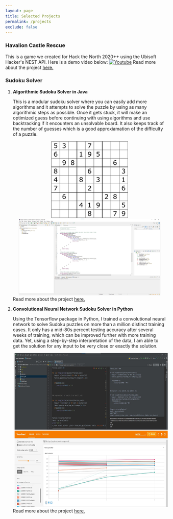 ```yaml
---
layout: page
title: Selected Projects
permalink: /projects
exclude: false
---
```


### Havalion Castle Rescue
This is a game we created for Hack the North 2020++ using the Ubisoft Hacker's NEST API. Here is a demo video below:
[![Youtube](https://img.youtube.com/vi/2rzQRaaD_DQ/0.jpg)](https://www.youtube.com/watch?v=2rzQRaaD_DQ)
Read more about the project <a href="/Havalion-Castle-Rescue">here.</a>

### Sudoku Solver
<ol>
  <li style="margin-bottom:10px"><p style="font-weight:bold">Algorithmic Sudoku Solver in Java</p>
    
  This is a modular sudoku solver where you can easily add more algorithms and it attempts to solve the puzzle by using as many algorithmic steps as possible. Once it gets stuck, it will make an optimized guess before continuing with using algorithms and use backtracking if it encounters an unsolvable board. It also keeps track of the number of guesses which is a good approxiamation of the difficulty of a puzzle.
  <div style="text-align:center"><img style="height:240px;margin-left:5px; margin-right:5px;" alt="Sudoku Image" src="/images/sudokuboard1.png"/> <img style="height:240px;margin-left:5px; margin-right:5px;" alt="Code Image" src="/images/JavaSudoku1.jpg"/></div>
    Read more about the project <a href="/Sudoku-Solver">here.</a>
    
    
  </li>
 <li style="margin-bottom:10px"><p style="font-weight:bold">Convolutional Neural Network Sudoku Solver in Python</p>
  
  Using the Tensorflow package in Python, I trained a convolutional neural network to solve Sudoku puzzles on more than a million distinct training cases. It only has a mid-80s percent testing accuracy after several weeks of training, which can be improved further with more training data. Yet, using a step-by-step interpretation of the data, I am able to get the solution for any input to be very close or exactly the solution.
  <div style="text-align:center"><img style="height:240px;margin-left:5px; margin-right:5px;" alt="Code Image" src="/images/TensorflowSudoku1.jpg"/> <img style="height:240px;margin-left:5px; margin-right:5px;" alt="Training Image" src="/images/TensorflowSudoku2.jpg"/></div>
  Read more about the project <a href="/TensorflowSudoku">here.</a>
  
  
  </li>
</ol>


